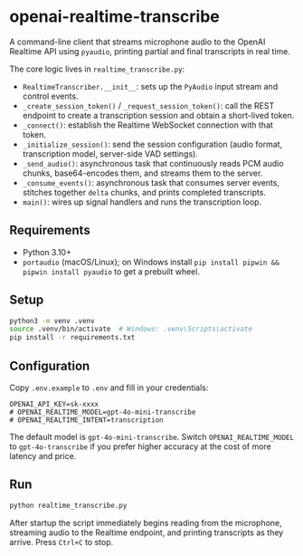 # openai-realtime-transcribe

A command-line client that streams microphone audio to the OpenAI Realtime API using `pyaudio`, printing partial and final transcripts in real time.

The core logic lives in `realtime_transcribe.py`:
- `RealtimeTranscriber.__init__`: sets up the `PyAudio` input stream and control events.
- `_create_session_token()` / `_request_session_token()`: call the REST endpoint to create a transcription session and obtain a short-lived token.
- `_connect()`: establish the Realtime WebSocket connection with that token.
- `_initialize_session()`: send the session configuration (audio format, transcription model, server-side VAD settings).
- `_send_audio()`: asynchronous task that continuously reads PCM audio chunks, base64-encodes them, and streams them to the server.
- `_consume_events()`: asynchronous task that consumes server events, stitches together `delta` chunks, and prints completed transcripts.
- `main()`: wires up signal handlers and runs the transcription loop.

## Requirements
- Python 3.10+
- `portaudio` (macOS/Linux); on Windows install `pip install pipwin && pipwin install pyaudio` to get a prebuilt wheel.

## Setup
```bash
python3 -m venv .venv
source .venv/bin/activate  # Windows: .venv\Scripts\activate
pip install -r requirements.txt
```

## Configuration
Copy `.env.example` to `.env` and fill in your credentials:
```env
OPENAI_API_KEY=sk-xxxx
# OPENAI_REALTIME_MODEL=gpt-4o-mini-transcribe
# OPENAI_REALTIME_INTENT=transcription
```

The default model is `gpt-4o-mini-transcribe`. Switch `OPENAI_REALTIME_MODEL` to `gpt-4o-transcribe` if you prefer higher accuracy at the cost of more latency and price.

## Run
```bash
python realtime_transcribe.py
```

After startup the script immediately begins reading from the microphone, streaming audio to the Realtime endpoint, and printing transcripts as they arrive. Press `Ctrl+C` to stop.
